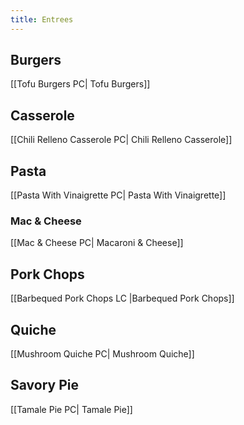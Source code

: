 ```yaml
---
title: Entrees
---
```

## Burgers
[[Tofu Burgers PC| Tofu Burgers]]
## Casserole
[[Chili Relleno Casserole PC| Chili Relleno Casserole]]
## Pasta
[[Pasta With Vinaigrette PC| Pasta With Vinaigrette]]
### Mac & Cheese
[[Mac & Cheese PC| Macaroni & Cheese]]
## Pork Chops
[[Barbequed Pork Chops LC |Barbequed Pork Chops]]
## Quiche
[[Mushroom Quiche PC| Mushroom Quiche]]
## Savory Pie
[[Tamale Pie PC| Tamale Pie]]